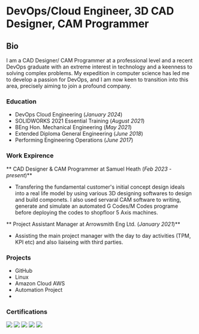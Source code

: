 # DevOps/Cloud Engineer, 3D CAD Designer, CAM Programmer

## Bio
I am a CAD Designer/ CAM Programmer at a professional level and a recent DevOps graduate with an extreme interest in technology and a keenness to solving complex problems. My expedition in computer science has led me to develop a passion for DevOps, and I am now keen to transition into this area, precisely aiming to join a profound company. 

### Education
- DevOps Cloud Engineering (_January 2024_)
- SOLIDWORKS 2021 Essential Training (_August 2021_)
- BEng Hon. Mechanical Engineering (_May 2021_) 
- Extended Diploma General Engineering (_June 2018_) 
- Performing Engineering Operations (_June 2017_)

### Work Expirence 
** CAD Designer & CAM Programmer at Samuel Heath (_Feb 2023 - present_)**
- Transfering the fundamental customer's initial concept design ideals into a real life model by using various 3D designing softwares to design and build componets. I also used servaral CAM software to writing, generate and simulate an automated G Codes/M Codes programe before deploying the codes to shopfloor 5 Axis machines.

** Project Assistant Manager at Arrowsmith Eng Ltd. (_January 2021_)** 
- Assisting the main project manager with the day to day activities (TPM, KPI etc) and also liaiseing with third parties.
   
### Projects
- GitHub
- Linux
- Amazon Cloud AWS
- Automation Project
- 
### Certifications 
<div>
<a href="https://solidcam.com/imachining/imachining-overview"><img src="https://img.shields.io/badge/-SolidCAM-007ACC?&style=for-the-badge&logo=Solidworks&logoColor=white" /></a>    
<img src="https://img.shields.io/badge/-SolidCAM_HSR_%26_HSM_%7C_3D_High_Speed_Machining-007ACC?&style=for-the-badge"/>
<img src="https://img.shields.io/badge/-A%2B-4D4D4D?&style=for-the-badge&logo=CompTIA&logoColor=white" />
<img src="https://img.shields.io/badge/-CDSA-006400?&style=for-the-badge&logoColor=white" />
<img src="https://img.shields.io/badge/-CCD-000080?&style=for-the-badge&logoColor=white" />
</div>
